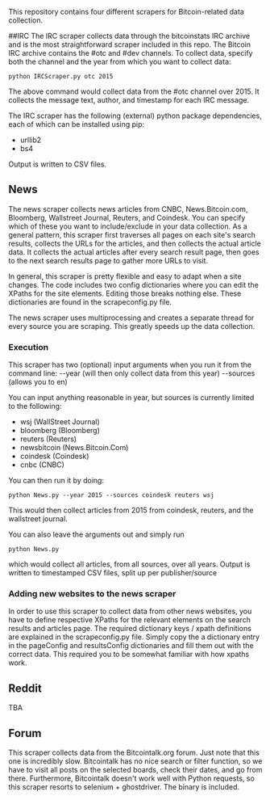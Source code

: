 This repository contains four different scrapers for Bitcoin-related data collection. 

##IRC
The IRC scraper collects data through the bitcoinstats IRC archive and is the most straightforward scraper included in this repo. The Bitcoin IRC archive contains the #otc and #dev channels. To collect data, specify both the channel and the year from which you want to collect data: 
```
python IRCScraper.py otc 2015 
```
The above command would collect data from the #otc channel over 2015. It collects the message text, author, and timestamp for each IRC message. 

The IRC scraper has the following (external) python package dependencies, each of which can be installed using pip: 
- urllib2 
- bs4

Output is written to CSV files.


## News 
The news scraper collects news articles from CNBC, News.Bitcoin.com, Bloomberg, Wallstreet Journal, Reuters, and Coindesk. You can specify which of these you want to include/exclude in your data collection.  As a general pattern, this scraper first traverses all pages on each site's search results, collects the URLs for the articles, and then collects the actual article data. It collects the actual articles after every search result page, then goes to the next search results page to gather more URLs to visit. 

In general, this scraper is pretty flexible and easy to adapt when a site changes. The code includes two config dictionaries where you can edit the XPaths for the site elements. Editing those breaks nothing else. These dictionaries are found in the scrapeconfig.py file. 

The news scraper uses multiprocessing and creates a separate thread for every source you are scraping. This greatly speeds up the data collection. 


### Execution
This scraper has two (optional) input arguments when you run it from the command line: 
--year (will then only collect data from this year)
--sources (allows you to en)

You can input anything reasonable in year, but sources is currently limited to the following: 
- wsj (WallStreet Journal)
- bloomberg (Bloomberg)
- reuters (Reuters)
- newsbitcoin (News.Bitcoin.Com)
- coindesk (Coindesk)
- cnbc (CNBC)

You can then run it by doing:
```
python News.py --year 2015 --sources coindesk reuters wsj 
```
This would then collect articles from 2015 from coindesk, reuters, and the wallstreet journal. 

You can also leave the arguments out and simply run
```
python News.py
```
which would collect all articles, from all sources, over all years. Output is written to timestamped CSV files, split up per publisher/source 

### Adding new websites to the news scraper 
In order to use this scraper to collect data from other news websites, you have to define respective XPaths for the relevant elements on the search results and articles page. The required dictionary keys / xpath definitions are explained in the scrapeconfig.py file. Simply copy the a dictionary entry in the pageConfig and resultsConfig dictionaries and fill them out with the correct data. This required you to be somewhat familiar with how xpaths work. 

## Reddit 
TBA

## Forum 
This scraper collects data from the Bitcointalk.org forum. Just note that this one is incredibly slow. Bitcointalk has no nice search or filter function, so we have to visit all posts on the selected boards, check their dates, and go from there. Furthermore, Bitcointalk doesn't work well with Python requests, so this scraper resorts to selenium + ghostdriver. The binary is included. 